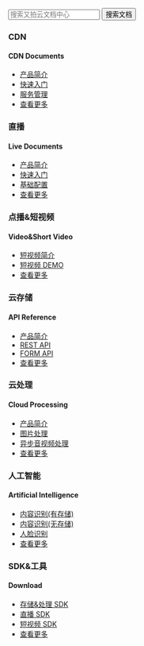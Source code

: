 <span class="betamark"></span>
<!-- 添加文档中心搜索功能 -->
<form class="search-docs" target="_blank" action="http://zhannei.baidu.com/cse/search">
    <input type="text" placeholder="搜索又拍云文档中心" class="search_content" id="bdcsMain" name="q">
    <button type="submit" class="search-btn">搜索文档</button>
</form>
<div class="minecraft clearfix">
    <div class="section section-api">
        <i class="upicon upicon-api"></i>
        <h3>CDN</h3>
        <h4>CDN Documents</h4>
        <ul class="list-unstyled">
            <li><a href="/cdn/product/">产品简介</a></li>
            <li><a href="/cdn/guide/">快速入门</a></li>
            <li><a href="/cdn/service/">服务管理</a></li>
            <li><a href="/cdn/">查看更多</a></li>
        </ul>
    </div>
    <div class="section section-api">
        <i class="upicon upicon-api"></i>
        <h3>直播</h3>
        <h4>Live Documents</h4>
        <ul class="list-unstyled">
            <li><a href="/live/Introduction/">产品简介</a></li>
            <li><a href="/live/guide/">快速入门</a></li>
            <li><a href="/live/primary/">基础配置</a></li>
            <li><a href="/live/Introduction/">查看更多</a></li>
        </ul>
    </div>
	<div class="section section-api">
        <i class="upicon upicon-api"></i>
        <h3>点播&短视频</h3>
        <h4>Video&Short Video</h4>
        <ul class="list-unstyled">
            <li><a href="/video/">短视频简介</a></li>
            <li><a href="/video/short_video_demo/">短视频 DEMO</a></li>
            <li><a href="/video/">查看更多</a></li>
        </ul>
    </div>
    <div class="section section-api">
        <i class="upicon upicon-api"></i>
        <h3>云存储</h3>
        <h4>API Reference</h4>
        <ul class="list-unstyled">
			<li><a href="/api/">产品简介</a></li>
            <li><a href="/api/rest_api/">REST API</a></li>
            <li><a href="/api/form_api/">FORM API</a></li>
            <li><a href="/api/">查看更多</a></li>
        </ul>
    </div>
    <div class="section section-api">
        <i class="upicon upicon-api"></i>
        <h3>云处理</h3>
        <h4>Cloud Processing</h4>
        <ul class="list-unstyled">
            <li><a href="/cloud/">产品简介</a></li>
            <li><a href="/cloud/image/">图片处理</a></li>
            <li><a href="/cloud/av/">异步音视频处理</a></li>
            <li><a href="/cloud/">查看更多</a></li>
        </ul>
    </div>
    <div class="section section-api">
        <i class="upicon upicon-api"></i>
        <h3>人工智能</h3>
        <h4>Artificial Intelligence</h4>
        <ul class="list-unstyled">
            <li><a href="/ai/audit/">内容识别(有存储)</a></li>
            <li><a href="/ai/audit_nostorage/">内容识别(无存储)</a></li>
            <li><a href="/ai/face_detect/">人脸识别</a></li>
            <li><a href="/ai/audit/">查看更多</a></li>
        </ul>
    </div>
    <div class="section section-download">
        <i class="upicon upicon-download"></i>
        <h3>SDK&工具</h3>
        <h4>Download</h4>
        <ul class="list-unstyled">
            <li><a href="/download/#sdk">存储&处理 SDK </a></li>
            <li><a href="/download/#live-sdk">直播 SDK</a></li>
            <li><a href="/download/#short-video">短视频 SDK</a></li>
            <li><a href="/download/">查看更多</a></li>
        </ul>
    </div>
</div>
